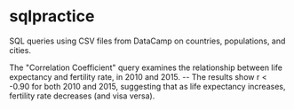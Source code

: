 # sqlpractice
SQL queries using CSV files from DataCamp on countries, populations, and cities. 

The "Correlation Coefficient" query examines the relationship between life expectancy and fertility rate, in 2010 and 2015. 
-- The results show r < -0.90 for both 2010 and 2015, suggesting that as life expectancy increases, fertility rate decreases (and visa versa). 

 
